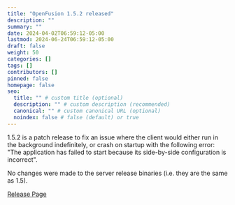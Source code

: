 ```yaml
---
title: "OpenFusion 1.5.2 released"
description: ""
summary: ""
date: 2024-04-02T06:59:12-05:00
lastmod: 2024-06-24T06:59:12-05:00
draft: false
weight: 50
categories: []
tags: []
contributors: []
pinned: false
homepage: false
seo:
  title: "" # custom title (optional)
  description: "" # custom description (recommended)
  canonical: "" # custom canonical URL (optional)
  noindex: false # false (default) or true
---
```

1.5.2 is a patch release to fix an issue where the client would either run in the background indefinitely, or crash on startup with the following error: "The application has failed to start because its side-by-side configuration is incorrect".

No changes were made to the server release binaries (i.e. they are the same as 1.5).

[Release Page](https://github.com/OpenFusionProject/OpenFusion/releases/tag/1.5.2)
